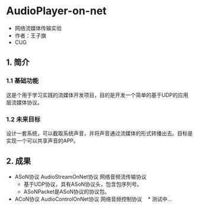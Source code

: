 # AudioPlayer-on-net
* 网络流媒体传输实验
* 作者：王子旗
* CUG

## 1. 简介
### 1.1 基础功能
这是个用于学习实践的流媒体开发项目，目的是开发一个简单的基于UDP的应用层流媒体协议。
### 1.2 未来目标
设计一套系统，可以截取系统声音，并将声音通过流媒体的形式转播出去。目标是实现一个可以共享声音的APP。
    
## 2. 成果
  * ASoN协议 AudioStreamOnNet协议 网络音频流传输协议
    * 基于UDP协议，具有ASoN协议头，包含包序列号。
    * ASoNPacket是ASoN协议的协议包。
  * ACoN协议 AudioControlOnNet协议 网络音频控制协议
    * 测试中...
